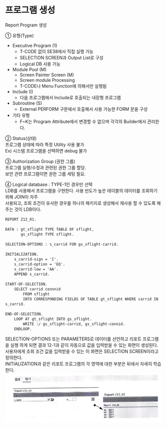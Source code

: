 # 프로그램 생성
Report Program 생성

① 유형(Type)
- Executive Program (1)
  - T-CODE 없이 SE38에서 직접 실행 가능
  - SELECTION SCREEN과 Output List로 구성
  - Logical DB 사용 가능
- Module Pool (M)
  - Screen Painter Screen (M)
  - Screen module Processing
  - T-CODE나 Menu Function에 의해서만 실행됨
- Include (I)
  - 다음 프로그램에서 Include로 호출되는 내장형 프로그램
- Subroutine (S)
  - External PERFORM 구문에서 호출해서 사용 가능한 FORM 문을 구성
- 기타 유형
  - F~K는 Program Attribute에서 변경할 수 없으며 각각의 Builder에서 관리한다.

② Status(상태) <br>
프로그램 상태에 따라 특정 Utility 사용 불가 <br>
Ex) 시스템 프로그램을 선택하면 debug 불가

③ Authorization Group (권한 그룹) <br>
프로그램 실행/수정과 관련된 권한 그룹 할당. <br>
보안 관련 프로그램이면 권한 그룹 세팅 필요.

④ Logical database : TYPE-1인 경우만 선택 <br>
LDB를 사용해서 프로그램을 구현한다. 사용 빈도가 높은 테이블의 데이터를 조회하기 위해 JOIN이 자주 <BR>
사용되고, 조회 조건이 유사한 경우를 하나의 패키지로 생성해서 재사용 할 수 있도록 해주는 것이 LDB이다.

```ABAP
REPORT Z12_01.

DATA : gt_sflight TYPE TABLE OF sflight,
       gs_sflight TYPE sflight.

SELECTION-OPTIONS : s_carrid FOR gs_sflight-carrid.

INITIALIZATION.
    s_carrid-sign = 'I'.
    s_carrid-option = 'EQ'.
    s_carrid-low = 'AA'.
    APPEND s_carrid.

START-OF-SELECTION.
    SELECT carrid connnid
        FROM sflight
        INTO CORRESPONDING FIELDS OF TABLE gt_sflight WHERE carrid IN s_carrid.

END-OF-SELECTION.
    LOOP AT gt_sflight INTO gs_sflight.
        WRITE :/ gs_sflight-carrid, gs_sflight-connid.
    ENDLOOP.        
```

SELECTION-OPTIONS 또는 PARAMETERS로 데이터를 선언하고 리포트 프로그램을 실행 하게 되면 결과 12-1과 같이 자동으로 값을 입력받을 수 있는 화면이 생성된다. <BR>
사용자에게 조회 조건 값을 입력받을 수 있는 이 화면은 SELECTION SCREEN이라고 정의한다. <BR>
INITIALIZATION과 같은 리포트 프로그램의 각 영역에 대한 부분은 뒤에서 자세히 학습한다. <br>
![](img/../../img/6-1.png)